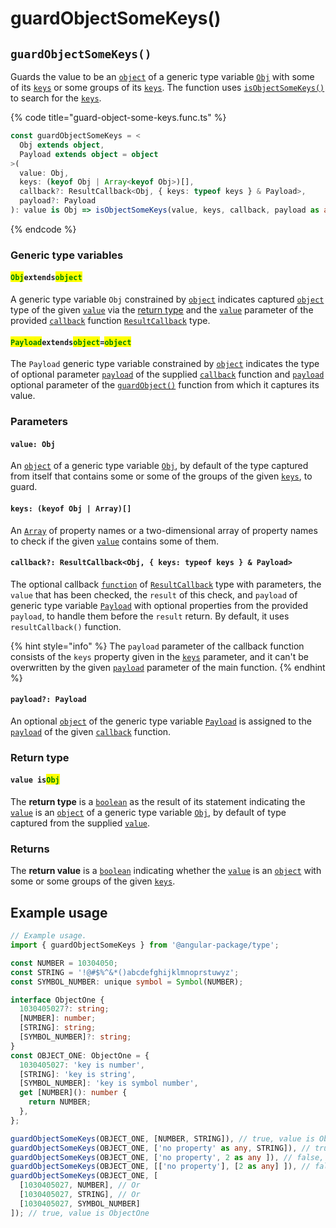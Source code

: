 # guardObjectSomeKeys()

## `guardObjectSomeKeys()`

Guards the value to be an [`object`](https://developer.mozilla.org/en-US/docs/Web/JavaScript/Reference/Global\_Objects/Object) of a generic type variable [`Obj`](guardobjectsomekeys.md#objextendsobject) with some of its [`keys`](guardobjectsomekeys.md#keys-key) or some groups of its [`keys`](guardobjectsomekeys.md#keys-key). The function uses [`isObjectSomeKeys()`](../is/isobjectsomekeys.md) to search for the [`keys`](guardobjectsomekeys.md#keys-key).

{% code title="guard-object-some-keys.func.ts" %}
```typescript
const guardObjectSomeKeys = <
  Obj extends object,
  Payload extends object = object
>(
  value: Obj,
  keys: (keyof Obj | Array<keyof Obj>)[],
  callback?: ResultCallback<Obj, { keys: typeof keys } & Payload>,
  payload?: Payload
): value is Obj => isObjectSomeKeys(value, keys, callback, payload as any);
```
{% endcode %}

### Generic type variables

#### <mark style="color:green;">**`Obj`**</mark>**`extends`**<mark style="color:green;">**`object`**</mark>

A generic type variable `Obj` constrained by [`object`](https://developer.mozilla.org/en-US/docs/Web/JavaScript/Reference/Global\_Objects/Object) indicates captured [`object`](https://developer.mozilla.org/en-US/docs/Web/JavaScript/Reference/Global\_Objects/Object) type of the given [`value`](guardobjectsomekeys.md#value-type) via the [return type](guardobjectsomekeys.md#return-type) and the [`value`](../types/resultcallback.md#value-value) parameter of the provided [`callback`](guardobjectsomekeys.md#callback-resultcallback-less-than-bigint-payload-greater-than) function [`ResultCallback`](../types/resultcallback.md) type.

#### <mark style="color:green;">**`Payload`**</mark>**`extends`**<mark style="color:green;">**`object`**</mark>**`=`**<mark style="color:green;">**`object`**</mark>

The `Payload` generic type variable constrained by [`object`](https://www.typescriptlang.org/docs/handbook/basic-types.html#object) indicates the type of optional parameter [`payload`](../types/resultcallback.md#payload-payload) of the supplied [`callback`](guardobjectsomekeys.md#callback-resultcallback-less-than-type-payload-greater-than) function and [`payload`](guardobjectsomekeys.md#payload-payload) optional parameter of the [`guardObject()`](guardobjectsomekeys.md#guardobject) function from which it captures its value.

### Parameters

#### `value: Obj`

An [`object`](https://developer.mozilla.org/en-US/docs/Web/JavaScript/Reference/Global\_Objects/Object) of a generic type variable [`Obj`](guardobjectsomekeys.md#objextendsobject), by default of the type captured from itself that contains some or some of the groups of the given [`keys`](guardobjectsomekeys.md#keys-key), to guard.

#### `keys: (keyof Obj | Array)[]`

An [`Array`](https://developer.mozilla.org/en-US/docs/Web/JavaScript/Reference/Global\_Objects/Array) of property names or a two-dimensional array of property names to check if the given [`value`](guardobjectsomekeys.md#value-obj) contains some of them.

#### `callback?: ResultCallback<Obj, { keys: typeof keys } & Payload>`

The optional callback [`function`](https://developer.mozilla.org/en-US/docs/Web/JavaScript/Guide/Functions) of [`ResultCallback`](../types/resultcallback.md) type with parameters, the `value` that has been checked, the `result` of this check, and `payload` of generic type variable [`Payload`](guardobjectsomekeys.md#payloadextendsobject-object) with optional properties from the provided `payload`, to handle them before the `result` return. By default, it uses `resultCallback()` function.

{% hint style="info" %}
The `payload` parameter of the callback function consists of the `keys` property given in the [`keys`](guardobjectsomekeys.md#keys-key) parameter, and it can't be overwritten by the given [`payload`](guardobjectsomekeys.md#payload-payload) parameter of the main function.
{% endhint %}

#### `payload?: Payload`

An optional [`object`](https://developer.mozilla.org/en-US/docs/Web/JavaScript/Reference/Global\_Objects/Object) of the generic type variable [`Payload`](guardobjectsomekeys.md#payloadextendsobject-object) is assigned to the [`payload`](../types/resultcallback.md#payload-payload) of the given [`callback`](guardobjectsomekeys.md#callback-resultcallback-less-than-bigint-payload-greater-than) function.

### Return type

#### `value is`<mark style="color:green;">`Obj`</mark>

The **return type** is a [`boolean`](https://www.typescriptlang.org/docs/handbook/basic-types.html#boolean) as the result of its statement indicating the [`value`](guardobjectsomekeys.md#value-obj) is an [`object`](https://www.typescriptlang.org/docs/handbook/basic-types.html#object) of a generic type variable [`Obj`](guardobjectsomekeys.md#objextendsobject), by default of type captured from the supplied [`value`](guardobjectsomekeys.md#value-obj).

### Returns

The **return value** is a [`boolean`](https://developer.mozilla.org/en-US/docs/Web/JavaScript/Reference/Global\_Objects/Boolean) indicating whether the [`value`](guardobjectsomekeys.md#keys-key) is an [`object`](https://developer.mozilla.org/en-US/docs/Web/JavaScript/Reference/Global\_Objects/Object) with some or some groups of the given [`keys`](guardobjectsomekeys.md#keys-key).

## Example usage

```typescript
// Example usage.
import { guardObjectSomeKeys } from '@angular-package/type';

const NUMBER = 10304050;
const STRING = '!@#$%^&*()abcdefghijklmnoprstuwyz';
const SYMBOL_NUMBER: unique symbol = Symbol(NUMBER);

interface ObjectOne {
  1030405027?: string;
  [NUMBER]: number;
  [STRING]: string;
  [SYMBOL_NUMBER]?: string;
}
const OBJECT_ONE: ObjectOne = {
  1030405027: 'key is number',
  [STRING]: 'key is string',
  [SYMBOL_NUMBER]: 'key is symbol number',
  get [NUMBER](): number {
    return NUMBER;
  },
};

guardObjectSomeKeys(OBJECT_ONE, [NUMBER, STRING]), // true, value is ObjectOne
guardObjectSomeKeys(OBJECT_ONE, ['no property' as any, STRING]), // true, value is ObjectOne
guardObjectSomeKeys(OBJECT_ONE, ['no property', 2 as any ]), // false, value is ObjectOne
guardObjectSomeKeys(OBJECT_ONE, [['no property'], [2 as any] ]), // false, value is ObjectOne
guardObjectSomeKeys(OBJECT_ONE, [
  [1030405027, NUMBER], // Or
  [1030405027, STRING], // Or
  [1030405027, SYMBOL_NUMBER]
]); // true, value is ObjectOne
```
